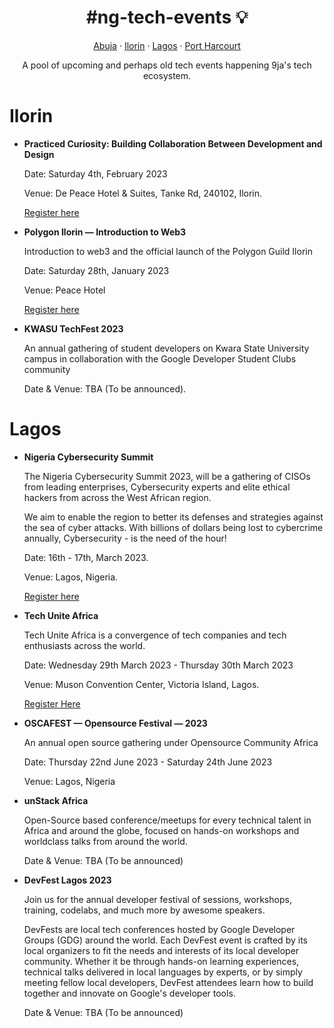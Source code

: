 <h1 align="center">#ng-tech-events 💡</h1>

<p align="center">
   <a href="#abuja">Abuja</a> &#183; <a href="#ilorin">Ilorin</a> &#183; <a href="#lagos">Lagos</a> &#183; <a href="#portharcourt">Port Harcourt</a>
</p>
<p align="center">A pool of upcoming and perhaps old tech events happening 9ja's tech ecosystem.</p>

# Ilorin

- **Practiced Curiosity: Building Collaboration Between Development and Design**

  Date: Saturday 4th, February 2023

  Venue: De Peace Hotel & Suites, Tanke Rd, 240102, Ilorin.

  [Register here](bit.ly/ACECollaboration)

- **Polygon Ilorin &mdash; Introduction to Web3**

  Introduction to web3 and the official launch of the Polygon Guild Ilorin

  Date: Saturday 28th, January 2023

  Venue: Peace Hotel

  [Register here](https://docs.google.com/forms/d/1k7xP-i4WOSFwmkH9WRC2gUtBTbnIj65n5H32-mqMNTM/viewform?edit_requested=true)

- **KWASU TechFest 2023**

  An annual gathering of student developers on Kwara State University campus in collaboration with the Google Developer Student Clubs community

  Date & Venue: TBA (To be announced).

# Lagos

- **Nigeria Cybersecurity Summit**

  The Nigeria Cybersecurity Summit 2023, will be a gathering of CISOs from leading enterprises, Cybersecurity experts and elite ethical hackers from across the West African region. 
  
  We aim to enable the region to better its defenses and strategies against the sea of cyber attacks. With billions of dollars being lost to cybercrime annually, Cybersecurity - is the need of the hour!

  Date: 16th - 17th, March 2023.

  Venue: Lagos, Nigeria.

  [Register here](https://nigeriacybersecuritysummit.com/contact.php)

- **Tech Unite Africa** 

  Tech Unite Africa is a convergence of tech companies and tech enthusiasts across the world.

  Date: Wednesday 29th March 2023 - Thursday 30th March 2023

  Venue: Muson Convention Center, Victoria Island, Lagos.

  [Register Here](https://forms.office.com/Pages/ResponsePage.aspx?id=DQSIkWdsW0yxEjajBLZtrQAAAAAAAAAAAANAAZBXnmRUMVQ4UDJQSlE5NlNZTUhMRUdLTTMyWllPVi4u&embed=true)

- **OSCAFEST &mdash; Opensource Festival &mdash; 2023**

  An annual open source gathering under Opensource Community Africa

  Date: Thursday 22nd June 2023 - Saturday 24th June 2023 
  
  Venue: Lagos, Nigeria

- **unStack Africa**

  Open-Source based conference/meetups for every technical talent in Africa and around the globe, focused on hands-on workshops and worldclass talks from around the world.

  Date & Venue: TBA (To be announced)

- **DevFest Lagos 2023**

  Join us for the annual developer festival of sessions, workshops, training, codelabs, and much more by awesome speakers.

  DevFests are local tech conferences hosted by Google Developer Groups (GDG) around the world. Each DevFest event is crafted by its local organizers to fit the needs and interests of its local developer community. Whether it be through hands-on learning experiences, technical talks delivered in local languages by experts, or by simply meeting fellow local developers, DevFest attendees learn how to build together and innovate on Google's developer tools.

  Date & Venue: TBA (To be announced)
